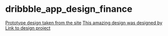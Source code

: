 # dribbble_app_design_finance

[Prototype design taken from the site](https://dribbble.com)
[This amazing design was designed by](https://dribbble.com/ghulaam-rasool)
[Link to design project](https://dribbble.com/shots/21608306-Finance-Mobile-App-Design)


